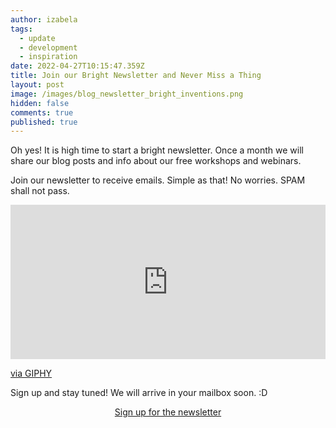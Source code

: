 ```yaml
---
author: izabela
tags:
  - update
  - development
  - inspiration
date: 2022-04-27T10:15:47.359Z
title: Join our Bright Newsletter and Never Miss a Thing
layout: post
image: /images/blog_newsletter_bright_inventions.png
hidden: false
comments: true
published: true
---
```

Oh yes! It is high time to start a bright newsletter. Once a month we will share our blog posts and info about our free workshops and webinars.

Join our newsletter to receive emails. Simple as that! No worries. SPAM shall not pass. 

<div style="width:100%;height:0;padding-bottom:49%;position:relative;"><iframe src="https://giphy.com/embed/8abAbOrQ9rvLG" width="100%" height="100%" style="position:absolute" frameBorder="0" class="giphy-embed" allowFullScreen></iframe></div><p><a href="https://giphy.com/gifs/the-lord-of-rings-chemistry-organic-8abAbOrQ9rvLG">via GIPHY</a></p>

Sign up and stay tuned! We will arrive in your mailbox soon. :D

<center>

[Sign up for the newsletter](https://app.getresponse.com/site2/5d4d6f8b6908199482efeb84d0edf9a5/?u=QX16N&webforms_id=hKPfh)

</center>